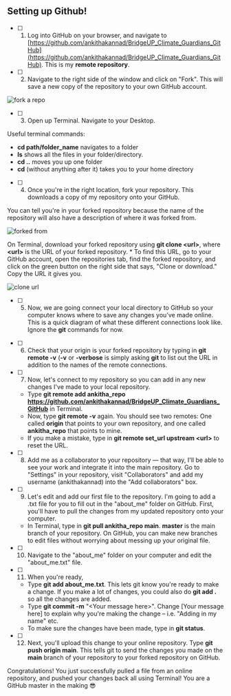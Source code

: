 ## Setting up Github!

- [ ] 1. Log into GitHub on your browser, and navigate to [https://github.com/ankithakannad/BridgeUP_Climate_Guardians_GitHub](https://github.com/ankithakannad/BridgeUP_Climate_Guardians_GitHub). This is my **remote repository**.

- [ ] 2. Navigate to the right side of the window and click on &quot;Fork&quot;. This will save a new copy of the repository to your own GitHub account.

![fork a repo](https://github.com/amnh/BridgeUP-STEM-Oceans-Six/blob/master/photos/fork.png)

- [ ] 3. Open up Terminal. Navigate to your Desktop. 

Useful terminal commands:
   * **cd path/folder_name** navigates to a folder
   * **ls** shows all the files in your folder/directory.
   * **cd ..** moves you up one folder
   * **cd** (without anything after it) takes you to your home directory 
 
 - [ ] 4. Once you're in the right location, fork your repository. This downloads a copy of my repository onto your GitHub. 

  You can tell you're in your forked repository because the name of the repository will also have a description of where it was forked from. 

  ![forked from](https://github.com/ankithakannad/BridgeUP_Climate_Guardians_GitHub/blob/main/Guides/images/GitHub_guide_1.png)

 On Terminal, download your forked repository using **git clone \<url\>**, where **\<url\>** is the URL of your forked repository.
    * To find this URL, go to your GitHub account, open the repositories tab, find the forked repository, and click on the green button on the right side that says, \"Clone or download.\" Copy the URL it gives you.
    
  ![clone url](https://github.com/ankithakannad/BridgeUP_Climate_Guardians_GitHub/blob/main/Guides/images/GitHub_guide_1.png)
  
  - [ ] 5. Now, we are going connect your local directory to GitHub so your computer knows where to save any changes you've made online. This is a quick diagram of what these different connections look like. Ignore the **git** commands for now.
  
  <!-- ![git connections](https://github.com/AKannad/BRIDGEUP_ClimateCoders/blob/master/guides/GitHub_dailySteps.png) -->
  
  - [ ] 6. Check that your origin is your forked repository by typing in **git remote -v** (**-v** or **-verbose** is simply asking **git** to list out the URL in addition to the names of the remote connections. 
  
  - [ ] 7. Now, let's connect to my repository so you can add in any new changes I've made to your local repository. 
    * Type **git remote add ankitha_repo** **https://github.com/ankithakannad/BridgeUP_Climate_Guardians_GitHub** in Terminal.
    * Now, type **git remote -v** again. You should see two remotes: One called **origin** that points to your own repository, and one called **ankitha_repo** that points to mine.
    * If you make a mistake, type in **git remote set_url upstream \<url\>** to reset the URL.

- [ ] 8. Add me as a collaborator to your repository — that way, I'll be able to see your work and integrate it into the main repository. Go to "Settings" in your repository, visit "Collaborators" and add my username (ankithakannad) into the "Add collaborators" box. 

- [ ] 9. Let's edit and add our first file to the repository. I'm going to add a .txt file for you to fill out in the "about_me" folder on GitHub. First, you'll have to pull the changes from my updated repository onto your computer. 
    * In Terminal, type in **git pull ankitha_repo main**. **master** is the main branch of your repository. On GitHub, you can make new branches to edit files without worrying about messing up your original file. 

- [ ] 10. Navigate to the "about_me" folder on your computer and edit the "about_me.txt" file.

- [ ] 11. When you're ready, 
    * Type **git add about_me.txt**. This lets git know you're ready to make a change. If you make a lot of changes, you could also do **git add .** so all the changes are added.
    * Type **git commit -m** \"\<Your message here\>\". Change \[Your message here\] to explain why you&#39;re making the change – i.e. &quot;Adding in my name&quot; etc.
    * To make sure the changes have been made, type in **git status**.
    
- [ ] 12. Next, you&#39;ll upload this change to your online repository. Type **git push origin main**. This tells git to send the changes you made on the **main** branch of your repository to your forked repository on GitHub.

Congratulations! You just successfully pulled a file from an online repository, and pushed your changes back all using Terminal! You are a GitHub master in the making :sunglasses:
